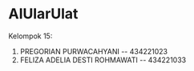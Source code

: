 # AIUlarUlat
Kelompok 15:
1. PREGORIAN PURWACAHYANI -- 434221023
2. FELIZA ADELIA DESTI ROHMAWATI -- 434221033

